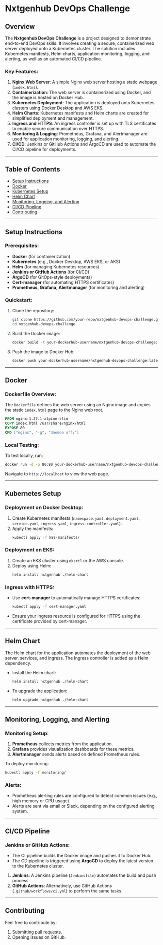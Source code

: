 
# Nxtgenhub DevOps Challenge

## Overview
The **Nxtgenhub DevOps Challenge** is a project designed to demonstrate end-to-end DevOps skills. It involves creating a secure, containerized web server deployed onto a Kubernetes cluster. The solution includes Kubernetes manifests, Helm charts, application monitoring, logging, and alerting, as well as an automated CI/CD pipeline.

### Key Features:
1. **Nginx Web Server**: A simple Nginx web server hosting a static webpage (`index.html`).
2. **Containerization**: The web server is containerized using Docker, and the image is hosted on Docker Hub.
3. **Kubernetes Deployment**: The application is deployed onto Kubernetes clusters using Docker Desktop and AWS EKS.
4. **Helm Charts**: Kubernetes manifests and Helm charts are created for simplified deployment and management.
5. **Ingress and HTTPS**: An ingress controller is set up with TLS certificates to enable secure communication over HTTPS.
6. **Monitoring & Logging**: Prometheus, Grafana, and Alertmanager are used for application monitoring, logging, and alerting.
7. **CI/CD**: Jenkins or GitHub Actions and ArgoCD are used to automate the CI/CD pipeline for deployments.

---

## Table of Contents
- [Setup Instructions](#setup-instructions)
- [Docker](#docker)
- [Kubernetes Setup](#kubernetes-setup)
- [Helm Chart](#helm-chart)
- [Monitoring, Logging, and Alerting](#monitoring-logging-and-alerting)
- [CI/CD Pipeline](#ci-cd-pipeline)
- [Contributing](#contributing)

---

## Setup Instructions

### Prerequisites:
- **Docker** (for containerization)
- **Kubernetes** (e.g., Docker Desktop, AWS EKS, or AKS)
- **Helm** (for managing Kubernetes resources)
- **Jenkins or GitHub Actions** (for CI/CD)
- **ArgoCD** (for GitOps-style deployments)
- **Cert-manager** (for automating HTTPS certificates)
- **Prometheus, Grafana, Alertmanager** (for monitoring and alerting)

### Quickstart:

1. Clone the repository:
   ```bash
   git clone https://github.com/your-repo/nxtgenhub-devops-challenge.git
   cd nxtgenhub-devops-challenge
   ```

2. Build the Docker image:
   ```bash
   docker build -t your-dockerhub-username/nxtgenhub-devops-challenge:latest .
   ```

3. Push the image to Docker Hub:
   ```bash
   docker push your-dockerhub-username/nxtgenhub-devops-challenge:latest
   ```

---

## Docker

### Dockerfile Overview:
The `Dockerfile` defines the web server using an Nginx image and copies the static `index.html` page to the Nginx web root.

```Dockerfile
FROM nginx:1.27.1-alpine-slim
COPY index.html /usr/share/nginx/html
EXPOSE 80
CMD ["nginx", "-g", "daemon off;"]
```

### Local Testing:
To test locally, run:
```bash
docker run -d -p 80:80 your-dockerhub-username/nxtgenhub-devops-challenge:latest
```
Navigate to `http://localhost` to view the web page.

---

## Kubernetes Setup

### Deployment on Docker Desktop:
1. Create Kubernetes manifests (`namespace.yaml`, `deployment.yaml`, `service.yaml`, `ingress.yaml`, `ingress-controller.yaml`).
2. Apply the manifests:
   ```bash
   kubectl apply -f k8s-manifests/
   ```

### Deployment on EKS:
1. Create an EKS cluster using `eksctl` or the AWS console.
2. Deploy using Helm:
   ```bash
   helm install nxtgenhub ./helm-chart
   ```

### Ingress with HTTPS:
- Use **cert-manager** to automatically manage HTTPS certificates:
  ```bash
  kubectl apply -f cert-manager.yaml
  ```
- Ensure your Ingress resource is configured for HTTPS using the certificate provided by cert-manager.

---

## Helm Chart

The Helm chart for the application automates the deployment of the web server, services, and ingress. The Ingress controller is added as a Helm dependency.

- Install the Helm chart:
   ```bash
   helm install nxtgenhub ./helm-chart
   ```
- To upgrade the application:
   ```bash
   helm upgrade nxtgenhub ./helm-chart
   ```

---

## Monitoring, Logging, and Alerting

### Monitoring Setup:
1. **Prometheus** collects metrics from the application.
2. **Grafana** provides visualization dashboards for these metrics.
3. **Alertmanager** sends alerts based on defined Prometheus rules.

To deploy monitoring:
```bash
kubectl apply -f monitoring/
```

### Alerts:
- Prometheus alerting rules are configured to detect common issues (e.g., high memory or CPU usage).
- Alerts are sent via email or Slack, depending on the configured alerting system.

---

## CI/CD Pipeline

### Jenkins or GitHub Actions:
- The CI pipeline builds the Docker image and pushes it to Docker Hub.
- The CD pipeline is triggered using **ArgoCD** to deploy the latest version to the Kubernetes cluster.

1. **Jenkins**: A Jenkins pipeline (`Jenkinsfile`) automates the build and push process.
2. **GitHub Actions**: Alternatively, use GitHub Actions (`.github/workflows/ci.yml`) to perform the same tasks.

---

## Contributing

Feel free to contribute by:
1. Submitting pull requests.
2. Opening issues on GitHub.
